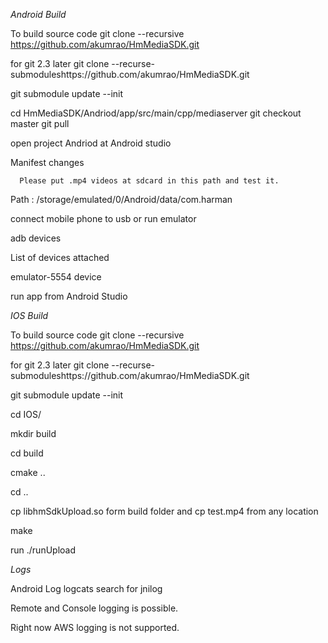 *Android Build* 


To build source code git clone --recursive https://github.com/akumrao/HmMediaSDK.git

for git 2.3 later git clone --recurse-submoduleshttps://github.com/akumrao/HmMediaSDK.git

git submodule update --init

cd HmMediaSDK/Andriod/app/src/main/cpp/mediaserver
git checkout master
git pull

open project  Andriod at Android studio

Manifest changes

<uses-permission android:name="android.permission.INTERNET" />

<uses-permission android:name="android.permission.READ_EXTERNAL_STORAGE"/>

 
      Please put .mp4 videos at sdcard in this path and test it.
 
   Path : /storage/emulated/0/Android/data/com.harman
   
connect mobile phone to usb or run emulator

adb devices

List of devices attached

emulator-5554 device

run app from Android Studio



*IOS Build*


To build source code git clone --recursive https://github.com/akumrao/HmMediaSDK.git

for git 2.3 later git clone --recurse-submoduleshttps://github.com/akumrao/HmMediaSDK.git

git submodule update --init

cd IOS/

mkdir build

cd build

cmake ..

cd ..

cp libhmSdkUpload.so form build folder   and  cp test.mp4 from any location

make

run ./runUpload

*Logs*


Android Log logcats search for jnilog

Remote and Console logging is possible.

Right now AWS logging is not supported.


